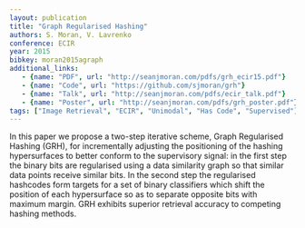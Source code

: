 ```yaml
---
layout: publication
title: "Graph Regularised Hashing"
authors: S. Moran, V. Lavrenko
conference: ECIR
year: 2015
bibkey: moran2015agraph
additional_links:
   - {name: "PDF", url: "http://seanjmoran.com/pdfs/grh_ecir15.pdf"}
   - {name: "Code", url: "https://github.com/sjmoran/grh"}
   - {name: "Talk", url: "http://seanjmoran.com/pdfs/ecir_talk.pdf"}
   - {name: "Poster", url: "http://seanjmoran.com/pdfs/grh_poster.pdf"}
tags: ["Image Retrieval", "ECIR", "Unimodal", "Has Code", "Supervised"]
---
```

In this paper we propose a two-step iterative scheme, Graph Regularised Hashing (GRH), for incrementally adjusting the positioning of the hashing hypersurfaces to better conform to the supervisory signal: in the first step the binary bits are regularised using a data similarity graph so that similar data points receive similar bits. In the second step the regularised hashcodes form targets for a set of binary classifiers which shift the position of each hypersurface so as to separate opposite bits with maximum margin. GRH exhibits superior retrieval accuracy to competing hashing methods.
